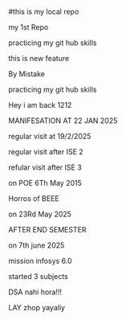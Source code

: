 #this is my local repo 
<p>my 1st Repo</p>
<p>practicing my git hub skills</p>
<p>this is new feature</p>
<p>By Mistake</p>
<p>practicing my git hub skills</p>
<p>Hey i am back 1212</p>
<p>MANIFESATION AT 22 JAN 2025 </p>
<p>regular visit at 19/2/2025</p>
<p>regular visit after ISE 2</P>
<p>refular visit after ISE 3</p>
<p>on POE 6Th May 2015</p>
<p>Horros of BEEE</p>
<p>on 23Rd May 2025</p>
<p>AFTER END SEMESTER</p>
<p>on 7th june 2025</p>
<p>mission infosys 6.0</p>
<p>started 3 subjects</p>
<p>DSA nahi hora!!!</p>
<p>LAY zhop yayaliy</p>